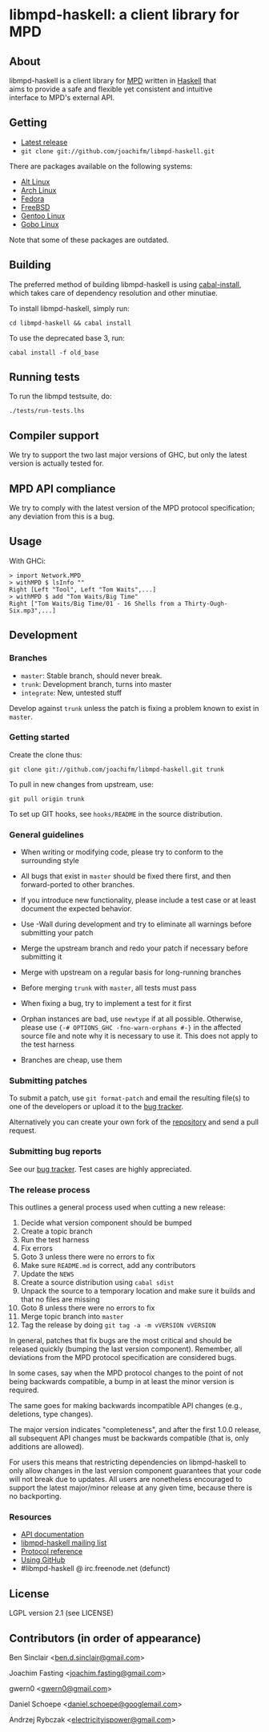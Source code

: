 # libmpd-haskell: a client library for MPD

## About
libmpd-haskell is a client library for [MPD] written in [Haskell] that <br />
aims to provide a safe and flexible yet consistent and intuitive <br />
interface to MPD's external API.

[MPD]: http://www.musicpd.org
[Haskell]: http://www.haskell.org

## Getting
* [Latest release]
* `git clone git://github.com/joachifm/libmpd-haskell.git`

There are packages available on the following systems:

* [Alt Linux](http://sisyphus.ru/en/srpm/Sisyphus/ghc-libmpd "libmpd-haskell for Alt Linux")
* [Arch Linux](http://aur.archlinux.org/packages.php?ID=17759 "libmpd-haskell for Arch Linux")
* [Fedora](https://admin.fedoraproject.org/pkgdb/acls/name/ghc-libmpd "libmpd-haskell for Fedora")
* [FreeBSD](http://www.freebsd.org/cgi/cvsweb.cgi/ports/audio/hs-libmpd/ "libmpd-haskell for FreeBSD")
* [Gentoo Linux](http://code.haskell.org/gentoo/gentoo-haskell/dev-haskell/libmpd/ "libmpd-haskell for Gentoo Linux")
* [Gobo Linux](http://www.gobolinux.org/recipe-store/Haskell-LibMPD--0.3.1-r1--recipe.tar.bz2 "libmpd-haskell for Gobo Linux")

Note that some of these packages are outdated.

[Latest release]: http://hackage.haskell.org/package/libmpd "libmpd-haskell on Hackage"

## Building
The preferred method of building libmpd-haskell is using [cabal-install], which
takes care of dependency resolution and other minutiae.

To install libmpd-haskell, simply run:

`cd libmpd-haskell && cabal install`

To use the deprecated base 3, run:

`cabal install -f old_base`

[cabal-install]: http://hackage.haskell.org/package/cabal-install

## Running tests
To run the libmpd testsuite, do:

`./tests/run-tests.lhs`

## Compiler support
We try to support the two last major versions of GHC, but only the latest
version is actually tested for.

## MPD API compliance
We try to comply with the latest version of the MPD protocol specification;
any deviation from this is a bug.

## Usage
With GHCi:

    > import Network.MPD
    > withMPD $ lsInfo ""
    Right [Left "Tool", Left "Tom Waits",...]
    > withMPD $ add "Tom Waits/Big Time"
    Right ["Tom Waits/Big Time/01 - 16 Shells from a Thirty-Ough-Six.mp3",...]

## Development

### Branches

* `master`:
      Stable branch, should never break.
* `trunk`:
      Development branch, turns into master
* `integrate`:
      New, untested stuff

Develop against `trunk` unless the patch is fixing a problem known to exist in `master`.

### Getting started
Create the clone thus:

`git clone git://github.com/joachifm/libmpd-haskell.git trunk`

To pull in new changes from upstream, use:

`git pull origin trunk`

To set up GIT hooks, see `hooks/README` in the source distribution.

### General guidelines
* When writing or modifying code, please try to conform to the surrounding style

* All bugs that exist in `master` should be fixed there first, and then
  forward-ported to other branches.

* If you introduce new functionality, please include a test case or at least
  document the expected behavior.

* Use -Wall during development and try to eliminate all warnings before
  submitting your patch

* Merge the upstream branch and redo your patch if necessary
  before submitting it

* Merge with upstream on a regular basis for long-running branches

* Before merging `trunk` with `master`, all tests must pass

* When fixing a bug, try to implement a test for it first

* Orphan instances are bad, use `newtype` if at all possible. Otherwise,
  please use `{-# OPTIONS_GHC -fno-warn-orphans #-}` in the affected source
  file and note why it is necessary to use it. This does not apply to the test
  harness

* Branches are cheap, use them

### Submitting patches
To submit a patch, use `git format-patch` and email the resulting file(s) to
one of the developers or upload it to the [bug tracker].

Alternatively you can create your own fork of the [repository] and send a pull
request.

### Submitting bug reports
See our [bug tracker]. Test cases are highly appreciated.

### The release process
This outlines a general process used when cutting a new release:

01. Decide what version component should be bumped
02. Create a topic branch
03. Run the test harness
04. Fix errors
05. Goto 3 unless there were no errors to fix
06. Make sure `README.md` is correct, add any contributors
07. Update the `NEWS`
08. Create a source distribution using `cabal sdist`
09. Unpack the source to a temporary location and make sure it builds and that
no files are missing
10. Goto 8 unless there were no errors to fix
11. Merge topic branch into `master`
12. Tag the release by doing `git tag -a -m vVERSION vVERSION`

In general, patches that fix bugs are the most critical and should be
released quickly (bumping the last version component). Remember, all
deviations from the MPD protocol specification are considered bugs.

In some cases, say when the MPD protocol changes to the point of not
being backwards compatible, a bump in at least the minor version is required.

The same goes for making backwards incompatible API changes (e.g., deletions,
type changes).

The major version indicates "completeness", and after the first 1.0.0 release,
all subsequent API changes must be backwards compatible (that is, only
additions are allowed).

For users this means that restricting dependencies on libmpd-haskell
to only allow changes in the last version component guarantees that
your code will not break due to updates. All users are nonetheless encouraged
to support the latest major/minor release at any given time, because there
is no backporting.

### Resources
* [API documentation]
* [libmpd-haskell mailing list]
* [Protocol reference]
* [Using GitHub]
* \#libmpd-haskell @ irc.freenode.net (defunct)

[libmpd-haskell mailing list]: http://groups.google.com/group/libmpd-haskell
[bug tracker]: http://github.com/joachifm/libmpd-haskell/issues
[GitHub]: http://www.github.com
[repository]: http://www.github.com/joachifm/libmpd-haskell
[API documentation]: http://hackage.haskell.org/packages/archive/libmpd/0.5.0/doc/html/Network-MPD.html
[Protocol reference]: http://www.musicpd.org/doc/protocol/
[Using GitHub]: http://help.github.com

## License
LGPL version 2.1 (see LICENSE)

## Contributors (in order of appearance)
Ben Sinclair \<ben.d.sinclair@gmail.com\>

Joachim Fasting \<joachim.fasting@gmail.com\>

gwern0 \<gwern0@gmail.com\>

Daniel Schoepe \<daniel.schoepe@googlemail.com\>

Andrzej Rybczak \<electricityispower@gmail.com\>
